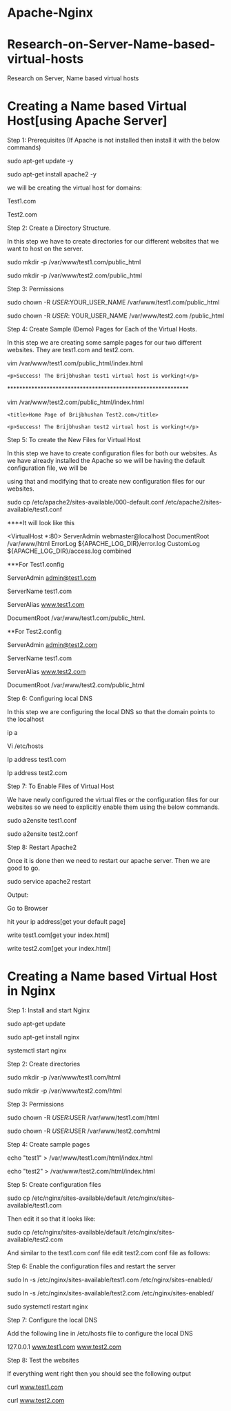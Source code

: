 # Apache-Nginx
# Research-on-Server-Name-based-virtual-hosts
Research on Server, Name based virtual hosts


<h1>Creating a Name based Virtual Host[using Apache Server]</h1>

Step 1: Prerequisites (If Apache is not installed then install it with the below commands)

  sudo apt-get update -y
  
  sudo apt-get install apache2 -y
  
we will be creating the virtual host for domains:

Test1.com

Test2.com


Step 2: Create a Directory Structure. 

In this step we have to create directories for our different websites that we want to host on the server.

sudo mkdir -p /var/www/test1.com/public_html

sudo mkdir -p /var/www/test2.com/public_html

Step 3: Permissions

sudo chown -R $USER:$YOUR_USER_NAME /var/www/test1.com/public_html

sudo chown -R $USER:$ YOUR_USER_NAME /var/www/test2.com /public_html


Step 4: Create Sample (Demo) Pages for Each of the Virtual Hosts. 

In this step we are creating some sample pages for our two different websites. They are test1.com and test2.com.

vim /var/www/test1.com/public_html/index.html

<html>
  
<head>

  <title>Home Page of Brijbhushan Test1.com</title>

  </head>

  <body>

    <p>Success! The Brijbhushan test1 virtual host is working!</p>

  </body>

</html>
************************************************************

vim /var/www/test2.com/public_html/index.html
 
<html>

  <head>

    <title>Home Page of Brijbhushan Test2.com</title>

  </head>

  <body>

    <p>Success! The Brijbhushan test2 virtual host is working!</p>

  </body>
  
</html>

 
Step 5: To create the New Files for Virtual Host

In this step we have to create configuration files for both our websites. As we have already installed the Apache so we will be having the default configuration file, we will be 

using that and modifying that to create new configuration files for our websites.
  
sudo cp /etc/apache2/sites-available/000-default.conf /etc/apache2/sites-available/test1.conf
  
  ****It will look like this
  
<VirtualHost *:80>
ServerAdmin webmaster@localhost
DocumentRoot /var/www/html
ErrorLog ${APACHE_LOG_DIR}/error.log
CustomLog ${APACHE_LOG_DIR}/access.log combined
</VirtualHost>

***For Test1.config

ServerAdmin admin@test1.com

ServerName test1.com

ServerAlias www.test1.com

DocumentRoot /var/www/test1.com/public_html.
 
**For Test2.config

ServerAdmin admin@test2.com

ServerName test1.com

ServerAlias www.test2.com

DocumentRoot /var/www/test2.com/public_html
  
Step 6: Configuring local DNS

In this step we are configuring the local DNS so that the domain points to the localhost
  
ip a
  
Vi /etc/hosts

Ip address test1.com

Ip address test2.com
  
Step 7: To Enable Files of Virtual Host

We have newly configured the virtual files or the configuration files for our websites so we need to explicitly enable them using the below commands.
  
sudo a2ensite test1.conf
  
sudo a2ensite test2.conf

Step 8: Restart Apache2
 
Once it is done then we need to restart our apache server. Then we are good to go.
  
sudo service apache2 restart

Output:

Go to Browser 

hit your ip address[get your default page]

write test1.com[get your index.html]

write test2.com[get your index.html]


<h1>Creating a Name based Virtual Host in Nginx</h1>

Step 1: Install and start Nginx

sudo apt-get update

sudo apt-get install nginx

systemctl start nginx


Step 2: Create directories

sudo mkdir -p /var/www/test1.com/html

sudo mkdir -p /var/www/test2.com/html

Step 3: Permissions

sudo chown -R $USER:$USER /var/www/test1.com/html

sudo chown -R $USER:$USER /var/www/test2.com/html

Step 4: Create sample pages

echo "test1" > /var/www/test1.com/html/index.html

echo "test2" > /var/www/test2.com/html/index.html

Step 5: Create configuration files

sudo cp /etc/nginx/sites-available/default /etc/nginx/sites-available/test1.com

Then edit it so that it looks like:


sudo cp /etc/nginx/sites-available/default /etc/nginx/sites-available/test2.com

And similar to the test1.com conf file edit test2.com conf file as follows:


Step 6: Enable the configuration files and restart the server

sudo ln -s /etc/nginx/sites-available/test1.com /etc/nginx/sites-enabled/

sudo ln -s /etc/nginx/sites-available/test2.com /etc/nginx/sites-enabled/

sudo systemctl restart nginx

Step 7: Configure the local DNS

Add the following line in /etc/hosts file to configure the local DNS

127.0.0.1 www.test1.com www.test2.com

Step 8: Test the websites

If everything went right then you should see the following output

curl www.test1.com

curl www.test2.com


